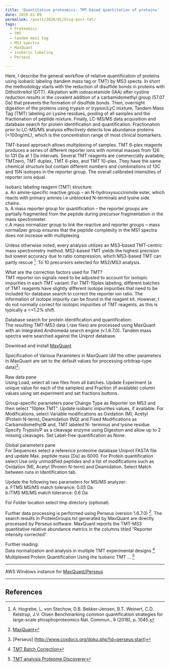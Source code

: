 ```yaml
---
title: 'Quantitative proteomics: TMT-based quantitation of proteins'
date: 2020-01-09
permalink: /posts/2020/01/blog-post-tmt/
tags:
  - Proteomics
  - TMT
  - tandem mass tag 
  - MS3 spectra
  - MaxQuant
  - isobaric labeling 
  - Perseus

---
```

Here, I describe the general workflow of relative quantification of proteins using isobaric labeling (tandem mass tag or TMT) by MS3 specta.
In short the methodology starts with the reduction of disulfide bonds in proteins with Dithiothreitol (DTT). Alkylation with iodoacetamide (IAA) after cystine reduction results in the covalent addition of a carbamidomethyl group (57.07 Da) that prevents the formation of disulfide bonds. Then, overnight digestion of the proteins using trypsin or trypsin/LyC mixture, Tandem Mass Tag (TMT) labeling on Lysine residues, pooling of all samples and the fractionation of peptide mixture. Finally, LC-MS/MS data acquisition and database search for protein identification and quantification. Fractionation prior to LC-MS/MS analysis effectively detects low abundance proteins (<100ng/mL), which is the concentration range of most clinical biomarkers.  

TMT-based approach allows multiplexing of samples. TMT 6-plex reagents produces a series of different reporter ions with nominal masses from 126 to 131 Da at 1 Da intervals. Several TMT reagents are commercially available; TMTzero, TMT duplex, TMT 6-plex, and TMT 10-plex. They have the same chemical structure but contain different numbers and combinations of 13C and 15N isotopes in the reporter group. The overall calibrated intensities of reporter ions equal.  

Isobaric labeling reagent (TMT) structure:  
a. An amine-specific reactive group – an N-hydroxysuccinimide ester, which reacts with primary amines i.e unblocked N-terminals and lysine side chains.  
b. A mass reporter group for quantification – the reporter groups are partially fragmented from the peptide during precursor fragmentation in the mass spectrometer.  
c.A mass normalizer group to link the reactive and reporter groups – mass normalizer group ensures that the peptide complexity in the MS1 spectra does not increase with multiplexing.  

Unless otherwise noted, every analysis utilizes an MS3-based TMT-centric mass spectrometry method. MS2-based TMT yields the highest precision but lowest accuracy due to ratio compression, which MS3-based TMT can partly rescue [^1]. To 10 precursors selected for MS2/MS3 analysis.  

What are the correction factors used for TMT?  
TMT reporter ion signals need to be adjusted to account for isotopic impurities in each TMT variant.  For TMT-10plex labeling, different batches of TMT reagents have slightly different isotope impurities that need to be included for database search to correct the reporter ion ratio. The information of isotope impurity can be found in the reagent kit. However, I do not normally correct for isotopic impurities of TMT reagents, as this is typically a <<1.2% shift.  

Database search for protein identification and quantification:  
The resulting TMT-MS3 data (.raw files) are processed using MaxQuant with an integrated Andromeda search engine (v.1.6.7.0). Tandem mass spectra were searched against the Uniprot database.  

Download and install  [MaxQuant](https://bitbucket.org/adinasarapu/aws_maxquant_persues/src/master/)  

Specification of Various Parameters in MaxQuant (All the other parameters in MaxQuant are set to the default values for processing orbitrap-type data)[^2]:  

Raw data pane  
Using Load, select all raw files from all batches. Update Experiment (a unique value for each of the samples) and Fraction (if available) column values using set experiment and set fractions buttons.  

Group-specific parameters pane
Change Type as Reporter ion MS3 and then select “10plex TMT”. Update isobaric impurities values, if available. For Modifications, select Variable modifications as Oxidation (M), Acetyl (Protein N-term); Deamidation (NQ) and Fixed Modifications as Carbamidomethyl© and, TMT labeled N- terminus and lysine residue. Specify Trypsin/P as a cleavage enzyme using Digestion and allow up to 2 missing cleavages. Set Label-free quantification as None.  

Global parameters pane  
For Sequences select a reference proteome database Uniprot FASTA file and update Max. peptide mass [Da] as 6000. For Protein quantification select Use only unmodified peptides and a list of modifications such as Oxidation (M), Acetyl (Protein N-term) and Deamidation. Select Match between runs in Identification tab.  

Update the following two parameters for MS/MS analyzer:  
a. FTMS MS/MS match tolerance: 0.05 Da  
b.ITMS MS/MS match tolerance: 0.6 Da  

For Folder location select tmp directory (optional).  

Further data processing is performed using Perseus (version 1.6.7.0) [^3]. The search results in ProteinGroups.txt generated by MaxQuant are directly processed by Perseus software. MaxQuant reports the TMT-MS3 quantitative relative abundance metrics in the columns titled “Reporter intensity corrected”. 

Further reading:  
Data normalization and analysis in multiple TMT experimental designs [^4]  
Multiplexed Protein Quantification Using the Isobaric TMT ... [^5]

[^1]: A. Hogrebe, L. von Stechow, D.B. Bekker-Jensen, B.T. Weinert, C.D. Kelstrup, J.V. Olsen Benchmarking common quantification strategies for large-scale phosphoproteomics Nat. Commun., 9 (2018), p. 1045.  
[^2]: [MaxQuant](http://www.coxdocs.org/doku.php?id=maxquant:start)  
[^3]: [Perseus] (http://www.coxdocs.org/doku.php?id=perseus:start)  
[^4]: [TMT Batch Correction](https://pwilmart.github.io/TMT_analysis_examples/multiple_TMT_MQ.html)  
[^5]: [TMT analysis Proteome Discoverer](https://assets.thermofisher.com/TFS-Assets/CMD/Reference-Materials/PP-TMT-Multiplexed-Protein-Quantification-HUPO2015-EN.pdf)

---

AWS Windows instance for [MaxQuant/Perseus](https://bitbucket.org/adinasarapu/aws_maxquant_persues/src)

---

## References

